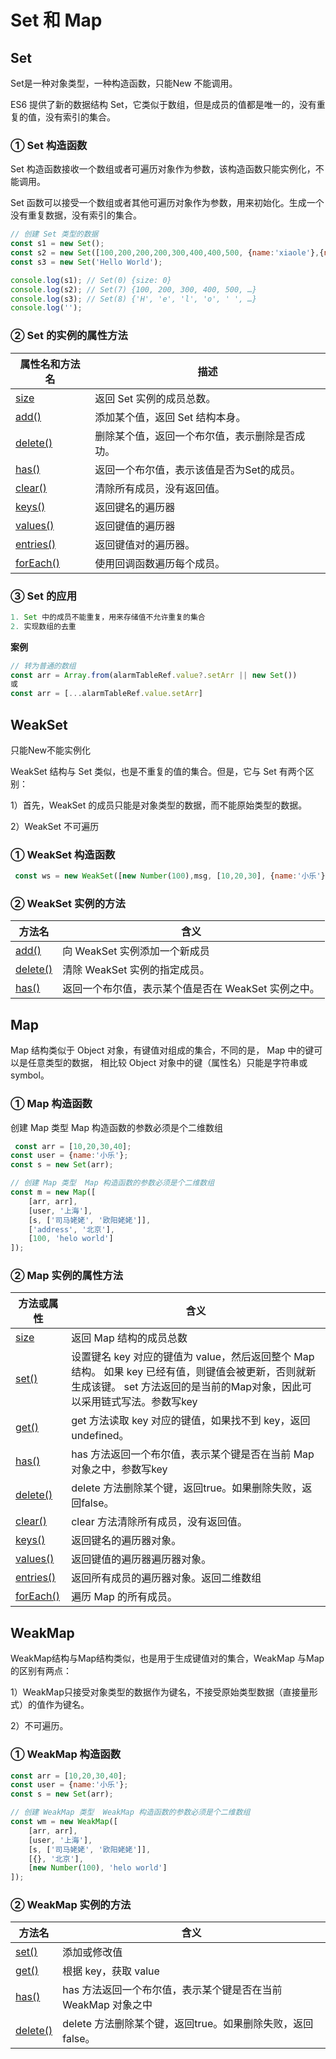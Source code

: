 # Set 和 Map

## Set

Set是一种对象类型，一种构造函数，只能New 不能调用。

ES6 提供了新的数据结构 Set，它类似于数组，但是成员的值都是唯一的，没有重复的值，没有索引的集合。

### ① Set 构造函数

Set 构造函数接收一个数组或者可遍历对象作为参数，该构造函数只能实例化，不能调用。

Set 函数可以接受一个数组或者其他可遍历对象作为参数，用来初始化。生成一个没有重复数据，没有索引的集合。

```js
// 创建 Set 类型的数据
const s1 = new Set();
const s2 = new Set([100,200,200,200,300,400,400,500, {name:'xiaole'},{name:'xiaole'}]);
const s3 = new Set('Hello World');

console.log(s1); // Set(0) {size: 0}
console.log(s2); // Set(7) {100, 200, 300, 400, 500, …}
console.log(s3); // Set(8) {'H', 'e', 'l', 'o', ' ', …}
console.log('');
```

### ② Set 的实例的属性方法

| 属性名和方法名                                               | 描述                                           |
| ------------------------------------------------------------ | ---------------------------------------------- |
| [size](https://developer.mozilla.org/zh-CN/docs/Web/JavaScript/Reference/Global_Objects/Set/size) | 返回 Set 实例的成员总数。                      |
| [add()](https://developer.mozilla.org/zh-CN/docs/Web/JavaScript/Reference/Global_Objects/Set/add) | 添加某个值，返回 Set 结构本身。                |
| [delete()](https://developer.mozilla.org/zh-CN/docs/Web/JavaScript/Reference/Global_Objects/Set/delete) | 删除某个值，返回一个布尔值，表示删除是否成功。 |
| [has()](https://developer.mozilla.org/zh-CN/docs/Web/JavaScript/Reference/Global_Objects/Set/has) | 返回一个布尔值，表示该值是否为Set的成员。      |
| [clear()](https://developer.mozilla.org/zh-CN/docs/Web/JavaScript/Reference/Global_Objects/Set/clear) | 清除所有成员，没有返回值。                     |
| [keys()](https://developer.mozilla.org/zh-CN/docs/Web/JavaScript/Reference/Global_Objects/Set/keys) | 返回键名的遍历器                               |
| [values()](https://developer.mozilla.org/zh-CN/docs/Web/JavaScript/Reference/Global_Objects/Set/values) | 返回键值的遍历器                               |
| [entries()](https://developer.mozilla.org/zh-CN/docs/Web/JavaScript/Reference/Global_Objects/Set/entries) | 返回键值对的遍历器。                           |
| [forEach()](https://developer.mozilla.org/zh-CN/docs/Web/JavaScript/Reference/Global_Objects/Set/forEach) | 使用回调函数遍历每个成员。                     |

### ③ Set 的应用

```js
1. Set 中的成员不能重复，用来存储值不允许重复的集合
2. 实现数组的去重
```

**案例**

```ts
// 转为普通的数组
const arr = Array.from(alarmTableRef.value?.setArr || new Set())
或
const arr = [...alarmTableRef.value.setArr]
```



## WeakSet

只能New不能实例化

WeakSet 结构与 Set 类似，也是不重复的值的集合。但是，它与 Set 有两个区别：

1）首先，WeakSet 的成员只能是对象类型的数据，而不能原始类型的数据。

2）WeakSet 不可遍历

### ① WeakSet 构造函数

```js
 const ws = new WeakSet([new Number(100),msg, [10,20,30], {name:'小乐'}, msg]);
```

### ② WeakSet 实例的方法

| 方法名                                                       | 含义                                                |
| ------------------------------------------------------------ | --------------------------------------------------- |
| [add()](https://developer.mozilla.org/zh-CN/docs/Web/JavaScript/Reference/Global_Objects/WeakSet/add) | 向 WeakSet 实例添加一个新成员                       |
| [delete()](https://developer.mozilla.org/zh-CN/docs/Web/JavaScript/Reference/Global_Objects/WeakSet/delete) | 清除 WeakSet 实例的指定成员。                       |
| [has()](https://developer.mozilla.org/zh-CN/docs/Web/JavaScript/Reference/Global_Objects/WeakSet/has) | 返回一个布尔值，表示某个值是否在 WeakSet 实例之中。 |

## Map 

Map 结构类似于 Object 对象，有键值对组成的集合，不同的是， Map 中的键可以是任意类型的数据， 相比较 Object 对象中的键（属性名）只能是字符串或symbol。

### ① Map 构造函数

创建 Map 类型  Map 构造函数的参数必须是个二维数组

```js
 const arr = [10,20,30,40];
const user = {name:'小乐'};
const s = new Set(arr);

// 创建 Map 类型  Map 构造函数的参数必须是个二维数组
const m = new Map([
    [arr, arr],
    [user, '上海'],
    [s, ['司马姥姥', '欧阳姥姥']],
    ['address', '北京'],
    [100, 'helo world']
]);
```

### ② Map 实例的属性方法

| 方法或属性                                                   | 含义                                                         |
| ------------------------------------------------------------ | ------------------------------------------------------------ |
| [size](https://developer.mozilla.org/zh-CN/docs/Web/JavaScript/Reference/Global_Objects/Map/size) | 返回 Map 结构的成员总数                                      |
| [set()](https://developer.mozilla.org/zh-CN/docs/Web/JavaScript/Reference/Global_Objects/Map/set) | 设置键名 key 对应的键值为 value，然后返回整个 Map 结构。 如果 key 已经有值，则键值会被更新，否则就新生成该键。 set 方法返回的是当前的Map对象，因此可以采用链式写法。参数写key |
| [get()](https://developer.mozilla.org/zh-CN/docs/Web/JavaScript/Reference/Global_Objects/Map/get) | get 方法读取 key 对应的键值，如果找不到 key，返回undefined。 |
| [has()](https://developer.mozilla.org/zh-CN/docs/Web/JavaScript/Reference/Global_Objects/Map/has) | has 方法返回一个布尔值，表示某个键是否在当前 Map 对象之中，参数写key |
| [delete()](https://developer.mozilla.org/zh-CN/docs/Web/JavaScript/Reference/Global_Objects/Map/delete) | delete 方法删除某个键，返回true。如果删除失败，返回false。   |
| [clear()](https://developer.mozilla.org/zh-CN/docs/Web/JavaScript/Reference/Global_Objects/Map/clear) | clear 方法清除所有成员，没有返回值。                         |
| [keys()](https://developer.mozilla.org/zh-CN/docs/Web/JavaScript/Reference/Global_Objects/Map/keys) | 返回键名的遍历器对象。                                       |
| [values()](https://developer.mozilla.org/zh-CN/docs/Web/JavaScript/Reference/Global_Objects/Map/values) | 返回键值的遍历器遍历器对象。                                 |
| [entries()](https://developer.mozilla.org/zh-CN/docs/Web/JavaScript/Reference/Global_Objects/Map/entries) | 返回所有成员的遍历器对象。返回二维数组                       |
| [forEach()](https://developer.mozilla.org/zh-CN/docs/Web/JavaScript/Reference/Global_Objects/Map/forEach) | 遍历 Map 的所有成员。                                        |

## WeakMap

WeakMap结构与Map结构类似，也是用于生成键值对的集合，WeakMap 与Map 的区别有两点：

1）WeakMap只接受对象类型的数据作为键名，不接受原始类型数据（直接量形式）的值作为键名。

2）不可遍历。

### ① WeakMap 构造函数

```js
const arr = [10,20,30,40];
const user = {name:'小乐'};
const s = new Set(arr);

// 创建 WeakMap 类型  WeakMap 构造函数的参数必须是个二维数组
const wm = new WeakMap([
    [arr, arr],
    [user, '上海'],
    [s, ['司马姥姥', '欧阳姥姥']],
    [{}, '北京'],
    [new Number(100), 'helo world']
]);
```

### ② WeakMap 实例的方法

| 方法名                                                       | 含义                                                         |
| ------------------------------------------------------------ | ------------------------------------------------------------ |
| [set()](https://developer.mozilla.org/zh-CN/docs/Web/JavaScript/Reference/Global_Objects/WeakMap/set) | 添加或修改值                                                 |
| [get()](https://developer.mozilla.org/zh-CN/docs/Web/JavaScript/Reference/Global_Objects/WeakMap/get) | 根据 key，获取 value                                         |
| [has()](https://developer.mozilla.org/zh-CN/docs/Web/JavaScript/Reference/Global_Objects/WeakMap/has) | has 方法返回一个布尔值，表示某个键是否在当前 WeakMap 对象之中 |
| [delete()](https://developer.mozilla.org/zh-CN/docs/Web/JavaScript/Reference/Global_Objects/WeakMap/set) | delete 方法删除某个键，返回true。如果删除失败，返回false。   |



# 